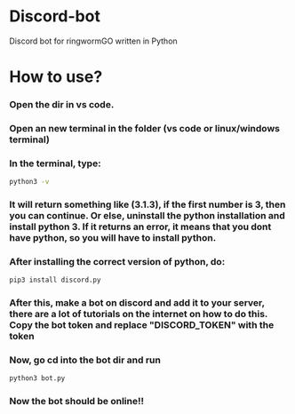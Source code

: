 # Discord-bot
Discord bot for ringwormGO written in Python

# How to use?
### Open the dir in vs code.
### Open an new terminal in the folder (vs code or linux/windows terminal)
### In the terminal, type: 
```bash
python3 -v
```
### It will return something like (3.1.3), if the first number is 3, then you can continue. Or else, uninstall the python installation and install python 3. If it returns an error, it means that you dont have python, so you will have to install python.
### After installing the correct version of python, do:
```bash
pip3 install discord.py
```
### After this, make a bot on discord and add it to your server, there are a lot of tutorials on the internet on how to do this. Copy the bot token and replace "DISCORD_TOKEN" with the token
### Now, go cd into the bot dir and run
```bash
python3 bot.py
```
### Now the bot should be online!!
